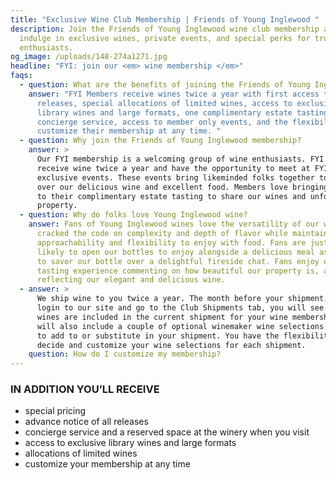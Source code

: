 ```yaml
---
title: "Exclusive Wine Club Membership | Friends of Young Inglewood "
description: Join the Friends of Young Inglewood wine club membership and
  indulge in exclusive wines, private events, and special perks for true wine
  enthusiasts.
og_image: /uploads/148-274a1271.jpg
headline: "FYI: join our <em> wine membership </em>"
faqs:
  - question: What are the benefits of joining the Friends of Young Inglewood membership?
    answer: "FYI Members receive wines twice a year with first access to wine
      releases, special allocations of limited wines, access to exclusive
      library wines and large formats, one complimentary estate tasting a year,
      concierge service, access to member only events, and the flexibility to
      customize their membership at any time. "
  - question: Why join the Friends of Young Inglewood membership?
    answer: >
      Our FYI membership is a welcoming group of wine enthusiasts. FYI members
      receive wine twice a year and have the opportunity to meet at FYI member
      exclusive events. These events bring likeminded folks together to bond
      over our delicious wine and excellent food. Members love bringing friends
      to their complimentary estate tasting to share our wines and unforgettable
      property.  
  - question: Why do folks love Young Inglewood wine?
    answer: Fans of Young Inglewood wines love the versatility of our wines. We have
      cracked the code on complexity and depth of flavor while maintaining its
      approachability and flexibility to enjoy with food. Fans are just as
      likely to open our bottles to enjoy alongside a delicious meal as they are
      to savor our bottle over a delightful fireside chat. Fans enjoy our estate
      tasting experience commenting on how beautiful our property is, aptly
      reflecting our elegant and delicious wine.
  - answer: >
      We ship wine to you twice a year. The month before your shipment, when you
      login to our site and go to the Club Shipments tab, you will see what
      wines are included in the current shipment for your wine membership. We
      will also include a couple of optional winemaker wine selections for you
      to add to or substitute in your shipment. You have the flexibility to
      decide and customize your wine selections for each shipment.
    question: How do I customize my membership?
---
```

### IN ADDITION YOU’LL RECEIVE

* special pricing
* advance notice of all releases
* concierge service and a reserved space at the winery when you visit
* access to exclusive library wines and large formats
* allocations of limited wines
* customize your membership at any time